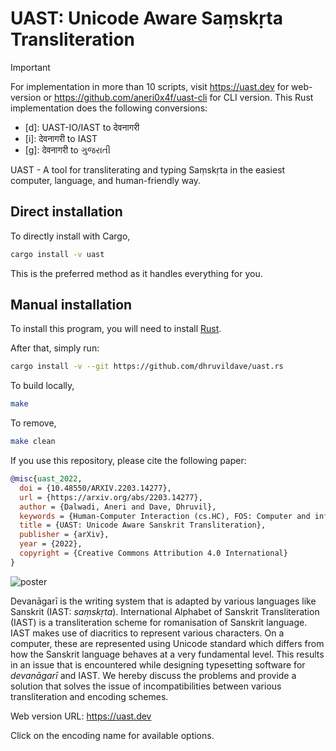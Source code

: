 # UAST: Unicode Aware Saṃskṛta Transliteration

> [!IMPORTANT]
> For implementation in more than 10 scripts, visit https://uast.dev for
> web-version or https://github.com/aneri0x4f/uast-cli for CLI version. This
> Rust implementation does the following conversions:
>
> - [d]: UAST-IO/IAST to देवनागरी
> - [i]: देवनागरी to IAST
> - [g]: देवनागरी to ગુજરાતી

UAST - A tool for transliterating and typing Saṃskṛta in the easiest computer,
language, and human-friendly way.

## Direct installation

To directly install with Cargo,

```bash
cargo install -v uast
```

This is the preferred method as it handles everything for you.

## Manual installation

To install this program, you will need to install [Rust](https://rust-lang.org).

After that, simply run:

```bash
cargo install -v --git https://github.com/dhruvildave/uast.rs
```

To build locally,

```bash
make
```

To remove,

```bash
make clean
```

If you use this repository, please cite the following paper:

```bibtex
@misc{uast_2022,
  doi = {10.48550/ARXIV.2203.14277},
  url = {https://arxiv.org/abs/2203.14277},
  author = {Dalwadi, Aneri and Dave, Dhruvil},
  keywords = {Human-Computer Interaction (cs.HC), FOS: Computer and information sciences, H.5.2},
  title = {UAST: Unicode Aware Sanskrit Transliteration},
  publisher = {arXiv},
  year = {2022},
  copyright = {Creative Commons Attribution 4.0 International}
}
```

![poster](/uast_poster.png)

Devanāgarī is the writing system that is adapted by various languages like
Sanskrit (IAST: _saṃskṛta_). International Alphabet of Sanskrit Transliteration
(IAST) is a transliteration scheme for romanisation of Sanskrit language. IAST
makes use of diacritics to represent various characters. On a computer, these
are represented using Unicode standard which differs from how the Sanskrit
language behaves at a very fundamental level. This results in an issue that is
encountered while designing typesetting software for _devanāgarī_ and IAST. We
hereby discuss the problems and provide a solution that solves the issue of
incompatibilities between various transliteration and encoding schemes.

Web version URL: https://uast.dev

Click on the encoding name for available options.
